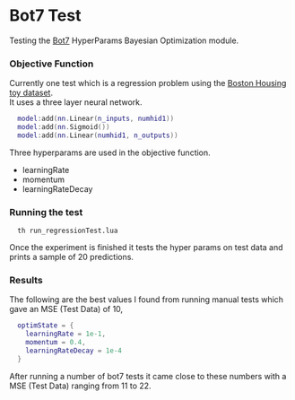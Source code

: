 # Bot7 Test

Testing the [Bot7](https://github.com/j-wilson/bot7) HyperParams Bayesian Optimization module.  

### Objective Function

Currently one test which is a regression problem using the [Boston Housing toy dataset](http://lib.stat.cmu.edu/datasets/boston).  
It uses a three layer neural network.

```lua
  model:add(nn.Linear(n_inputs, numhid1)) 
  model:add(nn.Sigmoid())
  model:add(nn.Linear(numhid1, n_outputs))
```  	  

Three hyperparams are used in the objective function.  
- learningRate  
- momentum  
- learningRateDecay  

### Running the test

```
  th run_regressionTest.lua 
``` 

Once the experiment is finished it tests the hyper params on test data and prints a sample of 20 predictions.

### Results

The following are the best values I found from running manual tests which gave an MSE (Test Data) of 10,

```lua
  optimState = {
    learningRate = 1e-1,
    momentum = 0.4,
    learningRateDecay = 1e-4
  }
```  

After running a number of bot7 tests it came close to these numbers with a MSE (Test Data) ranging from 11 to 22.


